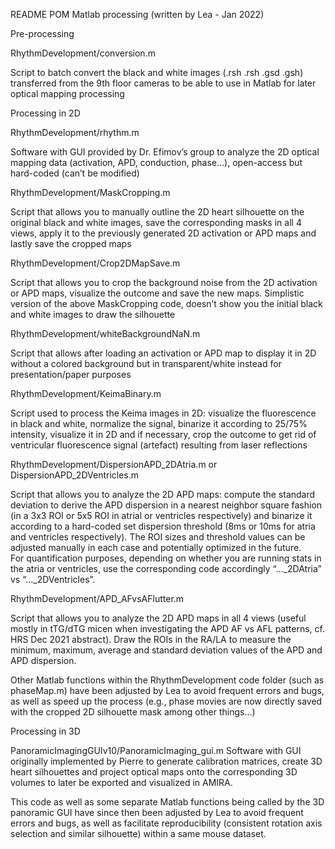 README POM Matlab processing (written by Lea - Jan 2022)

Pre-processing

RhythmDevelopment/conversion.m

Script to batch convert the black and white images (.rsh .rsh .gsd .gsh) transferred from the 9th floor cameras to be able to use in Matlab for later optical mapping processing

Processing in 2D

RhythmDevelopment/rhythm.m

Software with GUI provided by Dr. Efimov’s group to analyze the 2D optical mapping data (activation, APD, conduction, phase…), open-access but hard-coded (can’t be modified) 

RhythmDevelopment/MaskCropping.m

Script that allows you to manually outline the 2D heart silhouette on the original black and white images, save the corresponding masks in all 4 views, apply it to the previously generated 2D activation or APD maps and lastly save the cropped maps

RhythmDevelopment/Crop2DMapSave.m

Script that allows you to crop the background noise from the 2D activation or APD maps, visualize the outcome and save the new maps. Simplistic version of the above MaskCropping code, doesn’t show you the initial black and white images to draw the silhouette 

RhythmDevelopment/whiteBackgroundNaN.m

Script that allows after loading an activation or APD map to display it in 2D without a colored background but in transparent/white instead for presentation/paper purposes 

RhythmDevelopment/KeimaBinary.m

Script used to process the Keima images in 2D: visualize the fluorescence in black and white, normalize the signal, binarize it according to 25/75% intensity, visualize it in 2D and if necessary, crop the outcome to get rid of ventricular fluorescence signal (artefact) resulting from laser reflections

RhythmDevelopment/DispersionAPD_2DAtria.m	or DispersionAPD_2DVentricles.m

Script that allows you to analyze the 2D APD maps: compute the standard deviation to derive the APD dispersion in a nearest neighbor square fashion (in a 3x3 ROI or 5x5 ROI in atrial or ventricles respectively) and binarize it according to a hard-coded set dispersion threshold (8ms or 10ms for atria and ventricles respectively). The ROI sizes and threshold values can be adjusted manually in each case and potentially optimized in the future.	
For quantification purposes, depending on whether you are running stats in the atria or ventricles, use the corresponding code accordingly “…_2DAtria” vs “…_2DVentricles”.

RhythmDevelopment/APD_AFvsAFlutter.m

Script that allows you to analyze the 2D APD maps in all 4 views (useful mostly in tTG/dTG micen when investigating the APD AF vs AFL patterns, cf. HRS Dec 2021 abstract). 
Draw the ROIs in the RA/LA to measure the minimum, maximum, average and standard deviation values of the APD and APD dispersion.

Other Matlab functions within the RhythmDevelopment code folder (such as phaseMap.m) have been adjusted by Lea to avoid frequent errors and bugs, as well as speed up the process (e.g., phase movies are now directly saved with the cropped 2D silhouette mask among other things…)

Processing in 3D

PanoramicImagingGUIv10/PanoramicImaging_gui.m
Software with GUI originally implemented by Pierre to generate calibration matrices, create 3D heart silhouettes and project optical maps onto the corresponding 3D volumes to later be exported and visualized in AMIRA. 

This code as well as some separate Matlab functions being called by the 3D panoramic GUI have since then been adjusted by Lea to avoid frequent errors and bugs, as well as facilitate reproducibility (consistent rotation axis selection and similar silhouette) within a same mouse dataset.
